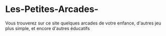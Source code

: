# Les-Petites-Arcades-
Vous trouverez sur ce site quelques arcades de votre enfance, d'autres jeu plus simple, et encore d'autres éducatifs

